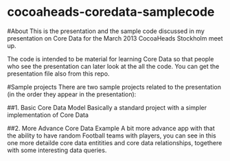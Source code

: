 cocoaheads-coredata-samplecode
===============================

#About
This is the presentation and the sample code discussed in my presentation on Core Data for the March 2013 CocoaHeads Stockholm meet up. 

The code is intended to be material for learning Core Data so that people who see the presentation can later look at the all the code. You can get the presentation file also from this repo.

#Sample projects
There are two sample projects related to the presentation (in the order they appear in the presentation):

##1. Basic Core Data Model
Basically a standard project with a simpler implementation of Core Data

##2. More Advance Core Data Example
A bit more advance app with that the ability to have random Football teams with players, you can see in this one more detailde core data entitities and core data relationships, togethere with some interesting data queries.
